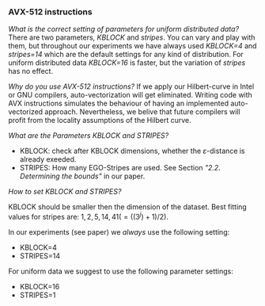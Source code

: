 ### AVX-512 instructions

_What is the correct setting of parameters for uniform distributed data?_
There are two parameters, _KBLOCK_ and _stripes_. You can vary and play with them, but throughout our experiments we have always used _KBLOCK=4_ and _stripes=14_ which are the default settings for any kind of distribution. For uniform distributed data _KBLOCK=16_ is faster, but the variation of _stripes_ has no effect. 

_Why do you use AVX-512 instructions?_
If we apply our Hilbert-curve in Intel or GNU compilers, auto-vectorization will get eliminated. Writing code with AVX instructions simulates the behaviour of having an implemented auto-vectorized approach. Nevertheless, we belive that future compilers will profit from the locality assumptions of the Hilbert curve.

_What are the Parameters KBLOCK and STRIPES?_

- KBLOCK: check after KBLOCK dimensions, whether the $`\varepsilon`$-distance is already exeeded. 
- STRIPES: How many EGO-Stripes are used. See Section _"2.2. Determining the bounds"_ in our paper. 

_How to set KBLOCK and STRIPES?_

KBLOCK should be smaller then the dimension of the dataset. Best fitting values for stripes are: $`1,2,5,14,41 (=((3^j)+1)/2)`$.

In our experiments (see paper) we _always_ use the following setting:
- KBLOCK=4
- STRIPES=14

For uniform data we suggest to use the following parameter settings:
- KBLOCK=16
- STRIPES=1